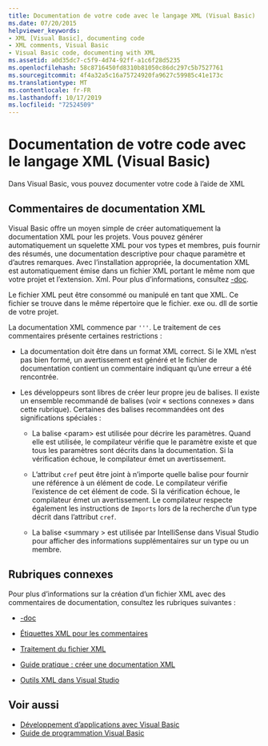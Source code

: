 ```yaml
---
title: Documentation de votre code avec le langage XML (Visual Basic)
ms.date: 07/20/2015
helpviewer_keywords:
- XML [Visual Basic], documenting code
- XML comments, Visual Basic
- Visual Basic code, documenting with XML
ms.assetid: a0d35dc7-c5f9-4d74-92ff-a1c6f28d5235
ms.openlocfilehash: 58c8716450fd8310b81050c86dc297c5b7527761
ms.sourcegitcommit: 4f4a32a5c16a75724920fa9627c59985c41e173c
ms.translationtype: MT
ms.contentlocale: fr-FR
ms.lasthandoff: 10/17/2019
ms.locfileid: "72524509"
---
```

# <a name="documenting-your-code-with-xml-visual-basic"></a>Documentation de votre code avec le langage XML (Visual Basic)

Dans Visual Basic, vous pouvez documenter votre code à l’aide de XML

## <a name="xml-documentation-comments"></a>Commentaires de documentation XML

Visual Basic offre un moyen simple de créer automatiquement la documentation XML pour les projets. Vous pouvez générer automatiquement un squelette XML pour vos types et membres, puis fournir des résumés, une documentation descriptive pour chaque paramètre et d’autres remarques. Avec l’installation appropriée, la documentation XML est automatiquement émise dans un fichier XML portant le même nom que votre projet et l’extension. Xml. Pour plus d’informations, consultez [-doc](../../../visual-basic/reference/command-line-compiler/doc.md).

Le fichier XML peut être consommé ou manipulé en tant que XML. Ce fichier se trouve dans le même répertoire que le fichier. exe ou. dll de sortie de votre projet.

La documentation XML commence par `'''`. Le traitement de ces commentaires présente certaines restrictions :

- La documentation doit être dans un format XML correct. Si le XML n’est pas bien formé, un avertissement est généré et le fichier de documentation contient un commentaire indiquant qu’une erreur a été rencontrée.

- Les développeurs sont libres de créer leur propre jeu de balises. Il existe un ensemble recommandé de balises (voir « sections connexes » dans cette rubrique). Certaines des balises recommandées ont des significations spéciales :

  - La balise \<param> est utilisée pour décrire les paramètres. Quand elle est utilisée, le compilateur vérifie que le paramètre existe et que tous les paramètres sont décrits dans la documentation. Si la vérification échoue, le compilateur émet un avertissement.

  - L’attribut `cref` peut être joint à n’importe quelle balise pour fournir une référence à un élément de code. Le compilateur vérifie l’existence de cet élément de code. Si la vérification échoue, le compilateur émet un avertissement. Le compilateur respecte également les instructions de `Imports` lors de la recherche d’un type décrit dans l’attribut `cref`.

  - La balise \<summary > est utilisée par IntelliSense dans Visual Studio pour afficher des informations supplémentaires sur un type ou un membre.

## <a name="related-sections"></a>Rubriques connexes

Pour plus d’informations sur la création d’un fichier XML avec des commentaires de documentation, consultez les rubriques suivantes :

- [-doc](../../../visual-basic/reference/command-line-compiler/doc.md)

- [Étiquettes XML pour les commentaires](../../../visual-basic/language-reference/xmldoc/index.md)

- [Traitement du fichier XML](../../../visual-basic/programming-guide/program-structure/processing-the-xml-file.md)

- [Guide pratique : créer une documentation XML](../../../visual-basic/programming-guide/program-structure/how-to-create-xml-documentation.md)

- [Outils XML dans Visual Studio](/visualstudio/xml-tools/xml-tools-in-visual-studio)

## <a name="see-also"></a>Voir aussi

- [Développement d’applications avec Visual Basic](../../../visual-basic/developing-apps/index.md)
- [Guide de programmation Visual Basic](../../../visual-basic/programming-guide/index.md)
